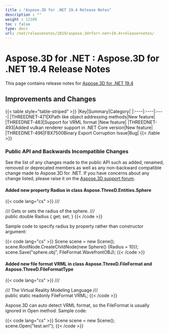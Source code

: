 ```yaml
---
title : "Aspose.3D for .NET 19.4 Release Notes" 
description : "" 
weight : 12109 
toc : false
type: docs
url: /net/releasenotes/2019/aspose.3d+for+.net+19.4+release+notes/
---
```


# Aspose.3D for .NET : Aspose.3D for .NET 19.4 Release Notes


This page contains release notes for [Aspose.3D for .NET 19.4](https://www.nuget.org/packages/Aspose.3D/19.4.0)

## Improvements and Changes

{{< table style="table-striped" >}}
|Key|Summary|Category|
|:----|:----|:----|
|THREEDNET-471|XPath like object addressing methods|New feature|
|THREEDNET-483|Support for VRML format  |New feature|
|THREEDNET-493|Added vulkan renderer support in .NET Core version|New feature|
|THREEDNET-496|FBX7500Binary Export Corruption Issue|Bug|
{{< /table >}}

### Public API and Backwards Incompatible Changes

See the list of any changes made to the public API such as added, renamed, removed or deprecated members as well as any non-backward compatible change made to Aspose.3D for .NET. If you have concerns about any change listed, please raise it on the [Aspose.3D support forum](https://forum.aspose.com/c/3d).

#### Added new property Radius in class Aspose.ThreeD.Entities.Sphere

{{< code lang="cs" >}}
/// <summary>
/// Gets or sets the radius of the sphere.
/// </summary>
public double Radius { get; set; }
{{< /code >}}

Sample code to specify radius by property rather than constructor argument:

{{< code lang="cs" >}}
Scene scene = new Scene();
scene.RootNode.CreateChildNode(new Sphere() {Radius = 10});
scene.Save("sphere.obj", FileFormat.WavefrontOBJ);
{{< /code >}}

#### Added new file format VRML in class Aspose.ThreeD.FileFormat and Aspose.ThreeD.FileFormatType

{{< code lang="cs" >}}
/// <summary>
/// The Virtual Reality Modeling Language
/// </summary>
public static readonly FileFormat VRML;
{{< /code >}}

Aspose.3D can auto detect VRML format, so the FileFormat is usually ignored in Open method. Sample code:

{{< code lang="cs" >}}
Scene scene = new Scene();
scene.Open("test.wrl");
{{< /code >}}

